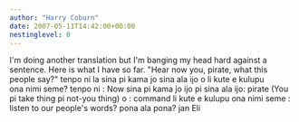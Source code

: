 ```yaml
---
author: "Harry Coburn"
date: 2007-05-11T14:42:00+00:00
nestinglevel: 0
---
```

I'm doing another translation but I'm banging my head hard against a sentence. Here is what I have so far. "Hear now you, pirate, what this people say?" tenpo ni la sina pi kama jo sina ala ijo o li kute e kulupu ona nimi seme? tenpo ni : Now sina pi kama jo ijo pi sina ala ijo: pirate (You pi take thing pi not-you thing) o : command li kute e kulupu ona nimi seme : listen to our people's words? pona ala pona? jan Eli